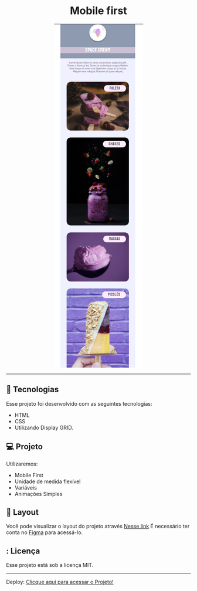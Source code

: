 <h1 align="center"> Mobile first </h1>

<p align="center">
  <img alt="imagem" src=./assets/space_cream.png>
</p>

---

## 🚀 Tecnologias

Esse projeto foi desenvolvido com as seguintes tecnologias:

- HTML
- CSS
- Utilizando Display GRID.

## 💻 Projeto

Utilizaremos:

- Mobile First
- Unidade de medida flexível
- Variáveis
- Animações Simples

## 🔖 Layout

Você pode visualizar o layout do projeto através [Nesse link](https://www.figma.com/file/drBBktNRdtCIUiN4cZk4yo/Stage-03---Mobile-First?node-id=0%3A1&t=xqVGvVyJLmzIprj0-0) É necessário ter conta no [Figma](https://figma.com) para acessá-lo.

## : Licença

Esse projeto está sob a licença MIT.

---

Deploy:
[Clicque aqui para acessar o Projeto!](https://caetanosbr.github.io/display-grid-aula/)

